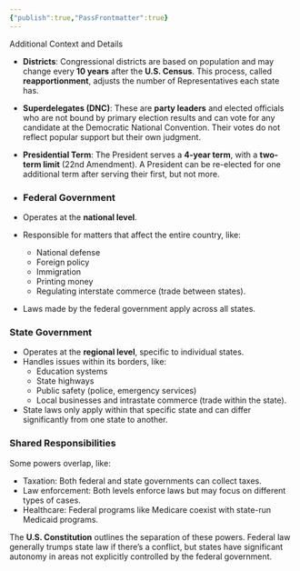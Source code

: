 ```yaml
---
{"publish":true,"PassFrontmatter":true}
---
```


Additional Context and Details

- **Districts**: Congressional districts are based on population and may change every **10 years** after the **U.S. Census**. This process, called **reapportionment**, adjusts the number of Representatives each state has.
    
- **Superdelegates (DNC)**: These are **party leaders** and elected officials who are not bound by primary election results and can vote for any candidate at the Democratic National Convention. Their votes do not reflect popular support but their own judgment.
    
- **Presidential Term**: The President serves a **4-year term**, with a **two-term limit** (22nd Amendment). A President can be re-elected for one additional term after serving their first, but not more.

- ### **Federal Government**

- Operates at the **national level**.
- Responsible for matters that affect the entire country, like:
    - National defense
    - Foreign policy
    - Immigration
    - Printing money
    - Regulating interstate commerce (trade between states).
- Laws made by the federal government apply across all states.

### **State Government**

- Operates at the **regional level**, specific to individual states.
- Handles issues within its borders, like:
    - Education systems
    - State highways
    - Public safety (police, emergency services)
    - Local businesses and intrastate commerce (trade within the state).
- State laws only apply within that specific state and can differ significantly from one state to another.

### **Shared Responsibilities**

Some powers overlap, like:

- Taxation: Both federal and state governments can collect taxes.
- Law enforcement: Both levels enforce laws but may focus on different types of cases.
- Healthcare: Federal programs like Medicare coexist with state-run Medicaid programs.

The **U.S. Constitution** outlines the separation of these powers. Federal law generally trumps state law if there’s a conflict, but states have significant autonomy in areas not explicitly controlled by the federal government.